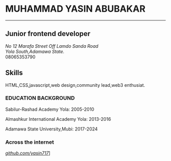 <!DOCTYPE html>
<html>
    <head>
        <title>MY CV</title>
    </head>
<body>
<h1>MUHAMMAD YASIN ABUBAKAR</h1>
<hr/>
<h2> Junior frontend developer</h2>
<address>No 12 Marafa Street Off Lamdo Sanda Road</address>
<address>Yola South,Adamawa State.</address>
<nm>08065353790</nm>
<h2>Skills</h2>
<p>HTML,CSS,javascript,web design,community lead,web3 enthusiat.</p>
<h3>EDUCATION BACKGROUND</h3>
<p>Sabilur-Rashad Academy Yola: <nm>2005-2010</nm></p>
<p>Almashkur International Academy Yola: <nm>2013-2016</nm></p>
<p>Adamawa State University,Mubi: <nm>2017-2024</nm></p>
<h3>Across the internet</h3>
<i><a href="https://github.com/yasin717" target=blank>github.com/yasin717</a></i>]
</body>
